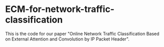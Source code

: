 # ECM-for-network-traffic-classification
This is the code for our paper "Online Network Traffic Classification Based on External Attention and Convolution by IP Packet Header".
